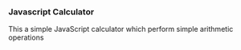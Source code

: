 ### Javascript Calculator

This a simple JavaScript calculator which perform simple arithmetic operations